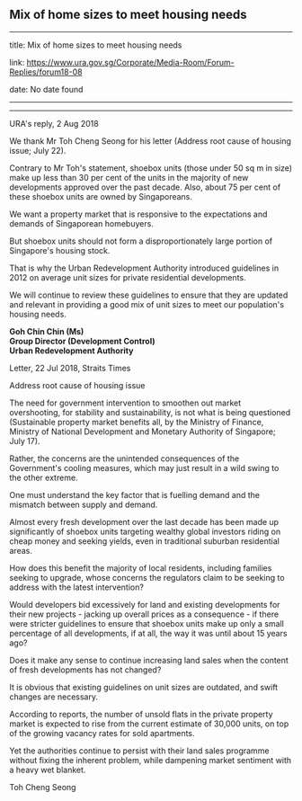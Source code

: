 ## Mix of home sizes to meet housing needs
---
title: Mix of home sizes to meet housing needs

link: https://www.ura.gov.sg/Corporate/Media-Room/Forum-Replies/forum18-08

date: No date found

---

---------------------------------------

URA's reply, 2 Aug 2018

We thank Mr Toh Cheng Seong for his letter (Address root cause of housing issue; July 22).

Contrary to Mr Toh's statement, shoebox units (those under 50 sq m in size) make up less than 30 per cent of the units in the majority of new developments approved over the past decade. Also, about 75 per cent of these shoebox units are owned by Singaporeans.

We want a property market that is responsive to the expectations and demands of Singaporean homebuyers.

But shoebox units should not form a disproportionately large portion of Singapore's housing stock.

That is why the Urban Redevelopment Authority introduced guidelines in 2012 on average unit sizes for private residential developments.

We will continue to review these guidelines to ensure that they are updated and relevant in providing a good mix of unit sizes to meet our population's housing needs.

**Goh Chin Chin (Ms)  
Group Director (Development Control)  
Urban Redevelopment Authority**



Letter, 22 Jul 2018, Straits Times

Address root cause of housing issue

The need for government intervention to smoothen out market overshooting, for stability and sustainability, is not what is being questioned (Sustainable property market benefits all, by the Ministry of Finance, Ministry of National Development and Monetary Authority of Singapore; July 17).

Rather, the concerns are the unintended consequences of the Government's cooling measures, which may just result in a wild swing to the other extreme.

One must understand the key factor that is fuelling demand and the mismatch between supply and demand.

Almost every fresh development over the last decade has been made up significantly of shoebox units targeting wealthy global investors riding on cheap money and seeking yields, even in traditional suburban residential areas.

How does this benefit the majority of local residents, including families seeking to upgrade, whose concerns the regulators claim to be seeking to address with the latest intervention?

Would developers bid excessively for land and existing developments for their new projects - jacking up overall prices as a consequence - if there were stricter guidelines to ensure that shoebox units make up only a small percentage of all developments, if at all, the way it was until about 15 years ago?

Does it make any sense to continue increasing land sales when the content of fresh developments has not changed?

It is obvious that existing guidelines on unit sizes are outdated, and swift changes are necessary.

According to reports, the number of unsold flats in the private property market is expected to rise from the current estimate of 30,000 units, on top of the growing vacancy rates for sold apartments.

Yet the authorities continue to persist with their land sales programme without fixing the inherent problem, while dampening market sentiment with a heavy wet blanket.

Toh Cheng Seong